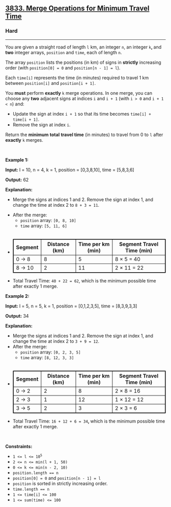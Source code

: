 <h2><a href="https://leetcode.com/problems/merge-operations-for-minimum-travel-time">3833. Merge Operations for Minimum Travel Time</a></h2><h3>Hard</h3><hr><p data-end="452" data-start="24">You are given a straight road of length <code>l</code> km, an integer <code>n</code>, an integer <code>k</code><strong data-end="83" data-start="78">, </strong>and <strong>two</strong> integer arrays, <code>position</code> and <code>time</code>, each of length <code>n</code>.</p>

<p data-end="452" data-start="24">The array <code>position</code> lists the positions (in km) of signs in <strong>strictly</strong> increasing order (with <code>position[0] = 0</code> and <code>position[n - 1] = l</code>).</p>

<p data-end="452" data-start="24">Each <code>time[i]</code> represents the time (in minutes) required to travel 1 km between <code>position[i]</code> and <code>position[i + 1]</code>.</p>

<p data-end="593" data-start="454">You <strong>must</strong> perform <strong>exactly</strong> <code>k</code> merge operations. In one merge, you can choose any <strong>two</strong> adjacent signs at indices <code>i</code> and <code>i + 1</code> (with <code>i &gt; 0</code> and <code>i + 1 &lt; n</code>) and:</p>

<ul data-end="701" data-start="595">
	<li data-end="624" data-start="595">Update the sign at index <code>i + 1</code> so that its time becomes <code>time[i] + time[i + 1]</code>.</li>
	<li data-end="624" data-start="595">Remove the sign at index <code>i</code>.</li>
</ul>

<p data-end="846" data-start="703">Return the <strong>minimum</strong> <strong>total</strong> <strong>travel time</strong> (in minutes) to travel from 0 to <code>l</code> after <strong>exactly</strong> <code>k</code> merges.</p>

<p>&nbsp;</p>
<p><strong class="example">Example 1:</strong></p>

<div class="example-block">
<p><strong>Input:</strong> <span class="example-io">l = 10, n = 4, k = 1, position = [0,3,8,10], time = [5,8,3,6]</span></p>

<p><strong>Output:</strong> <span class="example-io">62</span></p>

<p><strong>Explanation:</strong></p>

<ul>
	<li data-end="121" data-start="11">
	<p data-end="121" data-start="13">Merge the signs at indices 1 and 2. Remove the sign at index 1, and change the time at index 2 to <code>8 + 3 = 11</code>.</p>
	</li>
	<li data-end="144" data-start="15">After the merge:
	<ul>
		<li data-end="214" data-start="145"><code>position</code> array: <code>[0, 8, 10]</code></li>
		<li data-end="214" data-start="145"><code>time</code> array: <code>[5, 11, 6]</code></li>
		<li data-end="214" data-start="145" style="opacity: 0"> </li>
	</ul>
	</li>
	<li data-end="214" data-start="145">
	<table data-end="386" data-start="231" style="border: 1px solid black;">
		<thead data-end="269" data-start="231">
			<tr data-end="269" data-start="231">
				<th data-end="241" data-start="231" style="border: 1px solid black;">Segment</th>
				<th data-end="252" data-start="241" style="border: 1px solid black;">Distance (km)</th>
				<th data-end="260" data-start="252" style="border: 1px solid black;">Time per km (min)</th>
				<th data-end="269" data-start="260" style="border: 1px solid black;">Segment Travel Time (min)</th>
			</tr>
		</thead>
		<tbody data-end="386" data-start="309">
			<tr data-end="347" data-start="309">
				<td style="border: 1px solid black;">0 &rarr; 8</td>
				<td style="border: 1px solid black;">8</td>
				<td style="border: 1px solid black;">5</td>
				<td style="border: 1px solid black;">8 &times; 5 = 40</td>
			</tr>
			<tr data-end="386" data-start="348">
				<td style="border: 1px solid black;">8 &rarr; 10</td>
				<td style="border: 1px solid black;">2</td>
				<td style="border: 1px solid black;">11</td>
				<td style="border: 1px solid black;">2 &times; 11 = 22</td>
			</tr>
		</tbody>
	</table>
	</li>
	<li data-end="214" data-start="145">Total Travel Time: <code>40 + 22 = 62</code>, which is the minimum possible time after exactly 1 merge.</li>
</ul>
</div>

<p><strong class="example">Example 2:</strong></p>

<div class="example-block">
<p><strong>Input:</strong> <span class="example-io">l = 5, n = 5, k = 1, position = [0,1,2,3,5], time = [8,3,9,3,3]</span></p>

<p><strong>Output:</strong> <span class="example-io">34</span></p>

<p><strong>Explanation:</strong></p>

<ul>
	<li data-end="567" data-start="438">Merge the signs at indices 1 and 2. Remove the sign at index 1, and change the time at index 2 to <code>3 + 9 = 12</code>.</li>
	<li data-end="755" data-start="568">After the merge:
	<ul>
		<li data-end="755" data-start="568"><code>position</code> array: <code>[0, 2, 3, 5]</code></li>
		<li data-end="755" data-start="568"><code>time</code> array: <code>[8, 12, 3, 3]</code></li>
		<li data-end="755" data-start="568" style="opacity: 0"> </li>
	</ul>
	</li>
	<li data-end="755" data-start="568">
	<table data-end="966" data-start="772" style="border: 1px solid black;">
		<thead data-end="810" data-start="772">
			<tr data-end="810" data-start="772">
				<th data-end="782" data-start="772" style="border: 1px solid black;">Segment</th>
				<th data-end="793" data-start="782" style="border: 1px solid black;">Distance (km)</th>
				<th data-end="801" data-start="793" style="border: 1px solid black;">Time per km (min)</th>
				<th data-end="810" data-start="801" style="border: 1px solid black;">Segment Travel Time (min)</th>
			</tr>
		</thead>
		<tbody data-end="966" data-start="850">
			<tr data-end="888" data-start="850">
				<td style="border: 1px solid black;">0 &rarr; 2</td>
				<td style="border: 1px solid black;">2</td>
				<td style="border: 1px solid black;">8</td>
				<td style="border: 1px solid black;">2 &times; 8 = 16</td>
			</tr>
			<tr data-end="927" data-start="889">
				<td style="border: 1px solid black;">2 &rarr; 3</td>
				<td style="border: 1px solid black;">1</td>
				<td style="border: 1px solid black;">12</td>
				<td style="border: 1px solid black;">1 &times; 12 = 12</td>
			</tr>
			<tr data-end="966" data-start="928">
				<td style="border: 1px solid black;">3 &rarr; 5</td>
				<td style="border: 1px solid black;">2</td>
				<td style="border: 1px solid black;">3</td>
				<td style="border: 1px solid black;">2 &times; 3 = 6</td>
			</tr>
		</tbody>
	</table>
	</li>
	<li data-end="755" data-start="568">Total Travel Time: <code>16 + 12 + 6 = 34</code><b>, </b>which is the minimum possible time after exactly 1 merge.</li>
</ul>
</div>

<p>&nbsp;</p>
<p><strong>Constraints:</strong></p>

<ul>
	<li data-end="35" data-start="15"><code>1 &lt;= l &lt;= 10<sup>5</sup></code></li>
	<li data-end="52" data-start="36"><code>2 &lt;= n &lt;= min(l + 1, 50)</code></li>
	<li data-end="81" data-start="53"><code>0 &lt;= k &lt;= min(n - 2, 10)</code></li>
	<li data-end="81" data-start="53"><code>position.length == n</code></li>
	<li data-end="81" data-start="53"><code>position[0] = 0</code> and <code>position[n - 1] = l</code></li>
	<li data-end="200" data-start="80"><code>position</code> is sorted in strictly increasing order.</li>
	<li data-end="81" data-start="53"><code>time.length == n</code></li>
	<li data-end="81" data-start="53"><code>1 &lt;= time[i] &lt;= 100​</code></li>
	<li data-end="81" data-start="53"><code>1 &lt;= sum(time) &lt;= 100</code>​​​​​​</li>
</ul>
